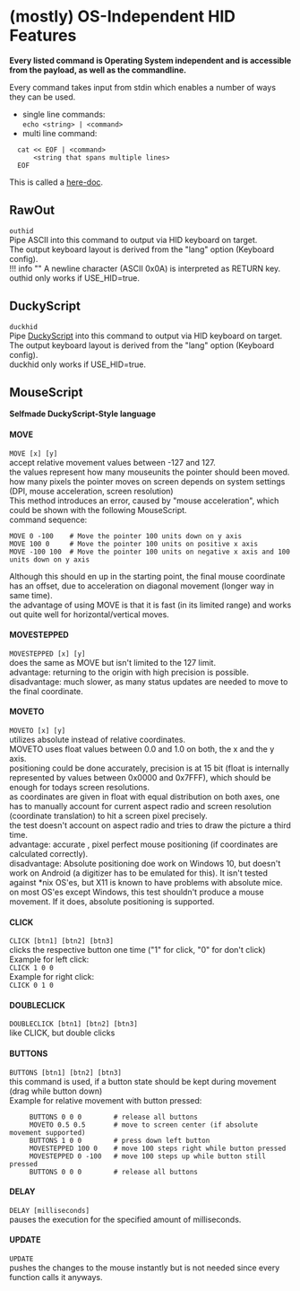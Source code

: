 # (mostly) OS-Independent HID Features

**Every listed command is Operating System independent and is accessible from the payload, as well as the commandline.**

Every command takes input from stdin which enables a number of ways they can be used.  
* single line commands:  
  `echo <string> | <command>`
* multi line command:  
```
  cat << EOF | <command>
      <string that spans multiple lines>
  EOF
```

This is called a [here-doc](http://tldp.org/LDP/abs/html/here-docs.html).  

## RawOut
`outhid`  
Pipe ASCII into this command to output via HID keyboard on target.  
The output keyboard layout is derived from the "lang" option (Keyboard config).  
!!! info ""
    A newline character (ASCII 0x0A) is interpreted as RETURN key.  
    outhid only works if USE_HID=true.  

## DuckyScript
`duckhid`  
Pipe [DuckyScript](https://github.com/hak5darren/USB-Rubber-Ducky/wiki/Duckyscript) into this command to output via HID keyboard on target.  
The output keyboard layout is derived from the "lang" option (Keyboard config).  
duckhid only works if USE_HID=true.  

## MouseScript

**Selfmade DuckyScript-Style language**

#### MOVE
`MOVE [x] [y]`  
accept relative movement values between -127 and 127.  
the values represent how many mouseunits the pointer should been moved.  
how many pixels the pointer moves on screen depends on system settings (DPI, mouse acceleration, screen resolution)  
This method introduces an error, caused by "mouse acceleration", which could be shown with the following MouseScript.  
command sequence:  
```
MOVE 0 -100    # Move the pointer 100 units down on y axis  
MOVE 100 0     # Move the pointer 100 units on positive x axis  
MOVE -100 100  # Move the pointer 100 units on negative x axis and 100 units down on y axis  
```
Although this should en up in the starting point, the final mouse coordinate has an offset, due to acceleration on diagonal movement (longer way in same time).  
the advantage of using MOVE is that it is fast (in its limited range) and works out quite well for horizontal/vertical moves.  

#### MOVESTEPPED
`MOVESTEPPED [x] [y]`  
does the same as MOVE but isn't limited to the 127 limit.  
advantage: returning to the origin with high precision is possible.  
disadvantage: much slower, as many status updates are needed to move to the final coordinate.  

#### MOVETO
`MOVETO [x] [y]`  
utilizes absolute instead of relative coordinates.  
MOVETO uses float values between 0.0 and 1.0 on both, the x and the y axis.  
positioning could be done accurately, precision is at 15 bit (float is internally represented by values between 0x0000 and 0x7FFF), which should be enough for todays screen resolutions.  
as coordinates are given in float with equal distribution on both axes, one has to manually account for current aspect radio and screen resolution (coordinate translation) to hit a screen pixel precisely.  
the test doesn't account on aspect radio and tries to draw the picture a third time.  
advantage: accurate , pixel perfect mouse positioning (if coordinates are calculated correctly).  
disadvantage: Absolute positioning doe work on Windows 10, but doesn't work on Android (a digitizer has to be emulated for this). It isn't tested against \*nix OS'es, but X11 is known to have problems with absolute mice.  
on most OS'es except Windows, this test shouldn't produce a mouse movement. If it does, absolute
positioning is supported.  

#### CLICK
`CLICK [btn1] [btn2] [btn3]`  
clicks the respective button one time ("1" for click, "0" for don't click)  
Example for left click:  
  `CLICK 1 0 0`  
Example for right click:  
  `CLICK 0 1 0`  

#### DOUBLECLICK
`DOUBLECLICK [btn1] [btn2] [btn3]`  
like CLICK, but double clicks

#### BUTTONS
`BUTTONS [btn1] [btn2] [btn3]`  
this command is used, if a button state should be kept during movement (drag while button down)  
Example for relative movement with button pressed:  
```
     BUTTONS 0 0 0        # release all buttons  
     MOVETO 0.5 0.5       # move to screen center (if absolute movement supported)  
     BUTTONS 1 0 0        # press down left button  
     MOVESTEPPED 100 0    # move 100 steps right while button pressed  
     MOVESTEPPED 0 -100   # move 100 steps up while button still pressed  
     BUTTONS 0 0 0        # release all buttons  
```

#### DELAY
`DELAY [milliseconds]`  
pauses the execution for the specified amount of milliseconds.  

#### UPDATE
`UPDATE`  
pushes the changes to the mouse instantly but is not needed since every function calls it anyways.  
